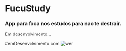 # FucuStudy
<h3>App para foca nos estudos para nao te destrair.</h3>
<p>
  <a align="center">Em desenvolvimento...</a>
</p>

#emDesenvolvimento.com
![wer](https://user-images.githubusercontent.com/70860702/110338848-40305300-8006-11eb-85f2-742e134eb44f.gif)


